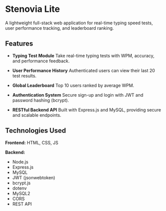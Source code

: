 # **Stenovia Lite**

A lightweight full-stack web application for real-time typing speed tests, user performance tracking, and leaderboard ranking.


##  Features

*  **Typing Test Module**
  Take real-time typing tests with WPM, accuracy, and performance feedback.

*  **User Performance History**
  Authenticated users can view their last 20 test results.

*  **Global Leaderboard**
  Top 10 users ranked by average WPM.

*  **Authentication System**
  Secure sign-up and login with JWT and password hashing (bcrypt).

*  **RESTful Backend API**
  Built with Express.js and MySQL, providing secure and scalable endpoints.


##  Technologies Used

**Frontend:**
 HTML, CSS, JS 

**Backend:**

* Node.js
* Express.js
* MySQL
* JWT (jsonwebtoken)
* bcrypt.js
* dotenv
* MySQL2
* CORS
* REST API
